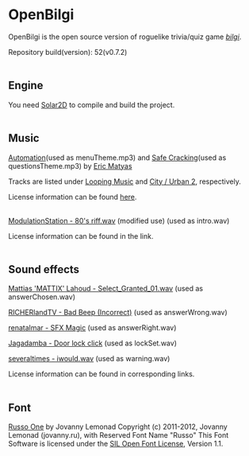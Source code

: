 # OpenBilgi

OpenBilgi is the open source version of roguelike trivia/quiz game [*bilgi*](https://play.google.com/store/apps/details?id=io.sleepybug.bilgi).

Repository build(version): 52(v0.7.2)
<br><br>

## Engine

You need [Solar2D](https://solar2d.com/) to compile and build the project.
<br><br>

## Music

[Automation](http://soundimage.org/wp-content/uploads/2016/11/Automation.mp3)(used as menuTheme.mp3) and [Safe Cracking](https://soundimage.org/wp-content/uploads/2019/05/Safe-Cracking.mp3)(used as questionsTheme.mp3) by [Eric Matyas](https://soundimage.org/)

Tracks are listed under [Looping Music](https://soundimage.org/looping-music/) and [City / Urban 2](https://soundimage.org/city-urban-2/), respectively.

License information can be found [here](https://soundimage.org/sample-page/).
<br><br>

[ModulationStation - 80's riff.wav](https://freesound.org/people/ModulationStation/sounds/392465/) (modified use) (used as intro.wav)

License information can be found in the link.
<br><br>

## Sound effects

[Mattias 'MATTIX' Lahoud - Select_Granted_01.wav](https://freesound.org/people/MATTIX/sounds/404151/) (used as answerChosen.wav)

[RICHERlandTV - Bad Beep (Incorrect)](https://freesound.org/people/RICHERlandTV/sounds/216090/) (used as answerWrong.wav)

[renatalmar - SFX Magic](https://freesound.org/people/renatalmar/sounds/264981/) (used as answerRight.wav)

[Jagadamba - Door lock click](https://freesound.org/people/Jagadamba/sounds/387713/) (used as lockSet.wav)

[severaltimes - iwould.wav](https://freesound.org/people/severaltimes/sounds/80600/) (used as warning.wav)

License information can be found in corresponding links.
<br><br>

## Font
[Russo One](https://www.dafont.com/russo-one.font) by Jovanny Lemonad
Copyright (c) 2011-2012, Jovanny Lemonad (jovanny.ru), with Reserved Font Name "Russo"
This Font Software is licensed under the [SIL Open Font License](http://scripts.sil.org/OFL), Version 1.1.
